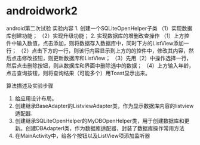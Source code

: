 # androidwork2
android第二次试验
实验内容	1. 创建一个SQLiteOpenHelper子类
（1）实现数据库创建功能；
（2）实现升级功能；
2. 实现数据库的增删改查操作
（1）上方控件中输入数值，点击添加，则将数据存入数据库中，同时下方的ListView添加一行；
（2）点击下方的一行，则该行内容显示到上方的的控件中，修改其内容，然后点击修改按钮，则更新数据库和ListView；
（3）先用（2）中操作选择一行，然后点击删除按钮，则从数据库和界面中删除选中的数据；
（4）上方输入年龄，点击查询按钮，则将查询结果（可能多个）用Toast显示出来。


算法描述及实验步骤	
1.	给应用设计布局。
2.	创建继承BaseAdapter的ListviewAdapter类，作为显示数据库内容的listview适配器.
3.	创建继承SQLiteOpenHelper的MyDBOpenHelper类，用于创建数据库和更新。创建DBAdapterl类，作为数据库适配器，封装了数据库操作常用方法
4.	在MainActivity中，给各个按钮以及ListView项添加监听器
